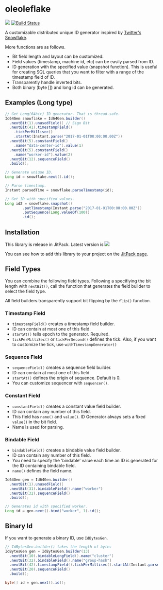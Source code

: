 # oleoleflake

[![](https://jitpack.io/v/rerorero/oleoleflake.svg)](https://jitpack.io/#rerorero/oleoleflake)
[![Build Status](https://travis-ci.org/rerorero/oleoleflake.svg?branch=master)](https://travis-ci.org/rerorero/oleoleflake)

A customizable distributed unique ID generator inspired by [Twitter's Snowflake](https://github.com/twitter/snowflake).

More functions are as follows.

- Bit field length and layout can be customized.
- Field values (timestamp, machine id, etc) can be easily parsed from ID.
- ID generation with the specified value (snapshot function). This is useful for creating SQL queries that you want to filter with a range of the timestamp field of ID.
- Transparently handle inverted bits.
- Both binary (byte []) and long id can be generated.

## Examples (Long type)
```java
// Get Long(64bit) ID generator. That is thread-safe.
Id64Gen snowflake = Id64Gen.builder()
  .nextBit(1).unusedField() // Sign Bit
  .nextBit(41).timestampField()
    .tickPerMillisec()
    .startAt(Instant.parse("2017-01-01T00:00:00.00Z"))
  .nextBit(5).constantField()
    .name("data-center-id").value(1)
  .nextBit(5).constantField()
    .name("worker-id").value(2)
  .nextBit(12).sequenceField()
  .build();

// Generate unique ID.
Long id = snowflake.next().id();

// Parse timestamp.
Instant parsedTime = snowflake.parseTimestamp(id);

// Get ID with specified values.
Long id2 = snowflake.snapshot()
        .putTimestamp(Instant.parse("2017-01-01T00:00:00.00Z"))
        .putSequence(Long.valueOf(100))
        .id();
```

## Installation
This library is release in JitPack. Latest version is [![](https://jitpack.io/v/rerorero/oleoleflake.svg)](https://jitpack.io/#rerorero/oleoleflake)

You can see how to add this library to your project on the [JitPack page](https://jitpack.io/#rerorero/oleoleflake).

## Field Types
You can combine the following field types. Following a specifiying the bit length with `nextBit()`, call the function that generates the field builder to select the field type.

All field builders transparently support bit flipping by the `flip()` function.

### Timestamp Field
- `timestampField()` creates a timestamp field builder.
- ID can contain at most one of this field.
- `startAt()` tells epoch to the generator. Required.
- `tickPerMilliSec()` or `tickPerSecond()` defines the tick. Also, if you want to customize the tick, use `withTimestampGenerator()`

### Sequence Field
- `sequenceField()` creates a sequence field builder.
- ID can contain at most one of this field.
- `startAt()` defines the origin of sequence. Default is 0.
- You can customize sequencer with `sequencer()`.

### Constant Field
- `constantField()` creates a constant value field builder.
- ID can contain any number of this field.
- This field has `name()` and `value()`. ID Generator always sets a fixed `value()` in the bit field.
- Name is used for parsing.

### Bindable Field
- `bindableField()` creates a bindable value field builder.
- ID can contain any number of this field.
- You need to specify the 'bindable' value each time an ID is generated for the ID containing bindable field.
- `name()` defines the field name.
```java
Id64Gen gen = Id64Gen.builder()
  .nextBit(1).unusedField()
  .nextBit(31).bindableField().name("worker")
  .nextBit(32).sequenceField()
  .build();

// Generates id with specified worker.
Long id = gen.next().bind("worker", 1).id();
```

## Binary Id
If you want to generate a binary ID, use `IdBytesGen`.
```java
// IdBytesGen.builder() takes the length of bytes
IdBytesGen gen = IdBytesGen.builder(13)
  .nextBit(10).bindableLongField().name("cluster")
  .nextBit(32).bindableField().name("group-hash")
  .nextBit(42).timestampField().tickPerMillisec().startAt(Instant.parse("2017-01-01T00:00:00.00Z"))
  .nextBit(20).sequenceField()
  .build();

byte[] id = gen.next().id();
```
